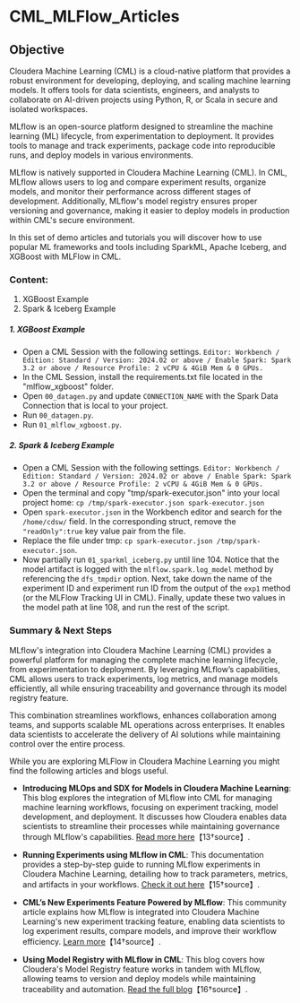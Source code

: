 # CML_MLFlow_Articles

## Objective

Cloudera Machine Learning (CML) is a cloud-native platform that provides a robust environment for developing, deploying, and scaling machine learning models. It offers tools for data scientists, engineers, and analysts to collaborate on AI-driven projects using Python, R, or Scala in secure and isolated workspaces.

MLflow is an open-source platform designed to streamline the machine learning (ML) lifecycle, from experimentation to deployment. It provides tools to manage and track experiments, package code into reproducible runs, and deploy models in various environments.

MLflow is natively supported in Cloudera Machine Learning (CML). In CML, MLflow allows users to log and compare experiment results, organize models, and monitor their performance across different stages of development. Additionally, MLflow's model registry ensures proper versioning and governance, making it easier to deploy models in production within CML's secure environment.

In this set of demo articles and tutorials you will discover how to use popular ML frameworks and tools including SparkML, Apache Iceberg, and XGBoost with MLFlow in CML.

### Content:

1. XGBoost Example
2. Spark & Iceberg Example

##### 1. XGBoost Example

* Open a CML Session with the following settings. ```Editor: Workbench / Edition: Standard / Version: 2024.02 or above / Enable Spark: Spark 3.2 or above / Resource Profile: 2 vCPU & 4GiB Mem & 0 GPUs.```
* In the CML Session, install the requirements.txt file located in the "mlflow_xgboost" folder.
* Open ```00_datagen.py``` and update ```CONNECTION_NAME``` with the Spark Data Connection that is local to your project.
* Run ```00_datagen.py```.
* Run ```01_mlflow_xgboost.py```.

##### 2. Spark & Iceberg Example

* Open a CML Session with the following settings. ```Editor: Workbench / Edition: Standard / Version: 2024.02 or above / Enable Spark: Spark 3.2 or above / Resource Profile: 2 vCPU & 4GiB Mem & 0 GPUs.```
* Open the terminal and copy "tmp/spark-executor.json" into your local project home: ```cp /tmp/spark-executor.json spark-executor.json```
* Open ```spark-executor.json``` in the Workbench editor and search for the ```/home/cdsw/``` field. In the corresponding struct, remove the ```"readOnly":true``` key value pair from the file.
* Replace the file under tmp: ```cp spark-executor.json /tmp/spark-executor.json```.
* Now partially run ```01_sparkml_iceberg.py``` until line 104. Notice that the model artifact is logged with the ```mlflow.spark.log_model``` method by referencing the ```dfs_tmpdir``` option. Next, take down the name of the experiment ID and experiment run ID from the output of the ```exp1``` method (or the MLFlow Tracking UI in CML). Finally, update these two values in the model path at line 108, and run the rest of the script.  

### Summary & Next Steps

MLflow's integration into Cloudera Machine Learning (CML) provides a powerful platform for managing the complete machine learning lifecycle, from experimentation to deployment. By leveraging MLflow’s capabilities, CML allows users to track experiments, log metrics, and manage models efficiently, all while ensuring traceability and governance through its model registry feature.

This combination streamlines workflows, enhances collaboration among teams, and supports scalable ML operations across enterprises. It enables data scientists to accelerate the delivery of AI solutions while maintaining control over the entire process.

While you are exploring MLFlow in Cloudera Machine Learning you might find the following articles and blogs useful.

- **Introducing MLOps and SDX for Models in Cloudera Machine Learning**: This blog explores the integration of MLflow into CML for managing machine learning workflows, focusing on experiment tracking, model development, and deployment. It discusses how Cloudera enables data scientists to streamline their processes while maintaining governance through MLflow's capabilities. [Read more here](https://blog.cloudera.com/introducing-mlops-and-sdx-for-models-in-cloudera-machine-learning)【13†source】.

- **Running Experiments using MLflow in CML**: This documentation provides a step-by-step guide to running MLflow experiments in Cloudera Machine Learning, detailing how to track parameters, metrics, and artifacts in your workflows. [Check it out here](https://docs.cloudera.com/machine-learning/cloud/experiments/topics/ml-exp-v2-run-exp-mlflow.html)【15†source】.

- **CML’s New Experiments Feature Powered by MLflow**: This community article explains how MLflow is integrated into Cloudera Machine Learning's new experiment tracking feature, enabling data scientists to log experiment results, compare models, and improve their workflow efficiency. [Learn more](https://community.cloudera.com/t5/Community-Articles/CML-s-new-Experiments-feature-powered-by-MLflow-enables-data/ta-p/358684)【14†source】.

- **Using Model Registry with MLflow in CML**: This blog covers how Cloudera's Model Registry feature works in tandem with MLflow, allowing teams to version and deploy models while maintaining traceability and automation. [Read the full blog](https://community.cloudera.com/t5/Community-Articles/How-to-use-Model-Registry-on-Cloudera-Machine-Learning/ta-p/379812)【16†source】.
